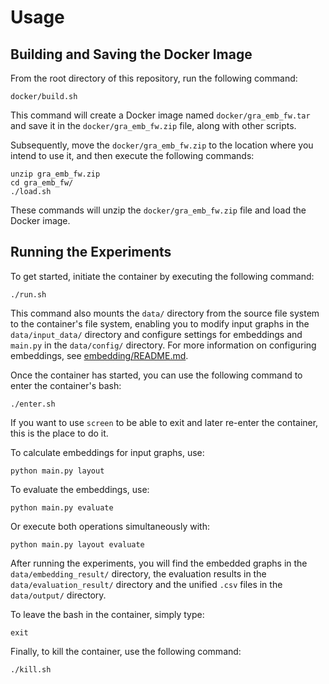 # Usage

## Building and Saving the Docker Image
From the root directory of this repository, run the following command:

```terminal
docker/build.sh
```

This command will create a Docker image named `docker/gra_emb_fw.tar` and save it in the `docker/gra_emb_fw.zip` file, along with other scripts.

Subsequently, move the `docker/gra_emb_fw.zip` to the location where you intend to use it, and then execute the following commands:

```terminal
unzip gra_emb_fw.zip
cd gra_emb_fw/
./load.sh
```

These commands will unzip the `docker/gra_emb_fw.zip` file and load the Docker image.

## Running the Experiments
To get started, initiate the container by executing the following command:

```terminal
./run.sh
```

This command also mounts the `data/` directory from the source file system to the container's file system, enabling you to modify input graphs in the `data/input_data/` directory and configure settings for embeddings and `main.py` in the `data/config/` directory. For more information on configuring embeddings, see [embedding/README.md](../embedding/README.md).
 
Once the container has started, you can use the following command to enter the container's bash:

```terminal
./enter.sh
```

If you want to use `screen` to be able to exit and later re-enter the container, this is the place to do it.

To calculate embeddings for input graphs, use:

```terminal
python main.py layout
```

To evaluate the embeddings, use:

```terminal
python main.py evaluate
```

Or execute both operations simultaneously with:

```
python main.py layout evaluate
```

After running the experiments, you will find the embedded graphs in the `data/embedding_result/` directory, the evaluation results in the `data/evaluation_result/` directory and the unified  `.csv` files in the `data/output/` directory.

To leave the bash in the container, simply type:

```terminal
exit
```

Finally, to kill the container, use the following command:

```terminal
./kill.sh
```
